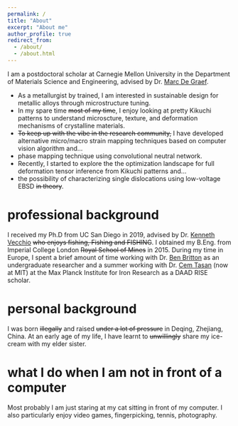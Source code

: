 ```yaml
---
permalink: /
title: "About"
excerpt: "About me"
author_profile: true
redirect_from: 
  - /about/
  - /about.html
---
```


I am a postdoctoral scholar at Carnegie Mellon University in the Department of Materials Science and Engineering, advised by Dr. [Marc De Graef](https://www.cmu.edu/engineering/materials/people/faculty/bios/de_graef.html/). 
  * As a metallurgist by trained, I am interested in sustainable design for metallic alloys through microstructure tuning. 
  * In my spare time ~~most of my time~~, I enjoy looking at pretty Kikuchi patterns to understand microscture, texture, and deformation mechanisms of crystalline materials. 
  * ~~To keep up with the vibe in the research community,~~ I have developed alternative micro/macro strain mapping techniques based on computer vision algorithm and...
  * phase mapping technique using convolutional neutral network. 
  * Recently, I started to explore the the optimization landscape for full deformation tensor inference from Kikuchi patterns and...
  * the possibility of characterizing single dislocations using low-voltage EBSD ~~in theory~~.
 

professional background
======
I received my Ph.D from UC San Diego in 2019, advised by  Dr. [Kenneth Vecchio](https://sites.google.com/eng.ucsd.edu/kennethvecchioresearchgroup/) ~~who enjoys fishing, Fishing and  FISHING~~. I obtained my B.Eng. from Imperial College London ~~Royal School of Mines~~ in 2015. During my time in Europe, I spent a brief amount of time working with Dr. [Ben Britton](https://www.expmicromech.com/) as an undergraduate researcher and a summer working with Dr. [Cem Tasan](https://tasan.mit.edu/research/) (now at MIT) at the Max Planck Institute for Iron Research as a DAAD RISE scholar.

personal background
======
I was born ~~illegally~~ and raised ~~under a lot of pressure~~ in Deqing, Zhejiang, China. At an early age of my life, I have learnt to ~~unwillingly~~ share my ice-cream with my elder sister. 

what I do when I am not in front of a computer
======
Most probably I am just staring at my cat sitting in front of my computer. I also particularly enjoy video games, fingerpicking, tennis, photography.


